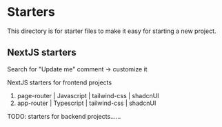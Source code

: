 # Starters

This directory is for starter files to make it easy for starting a new project.

## NextJS starters

Search for "Update me" comment -> customize it

NextJS starters for frontend projects
1. page-router | Javascript | tailwind-css | shadcnUI
2. app-router  | Typescript | tailwind-css | shadcnUI


TODO: starters for backend projects......
